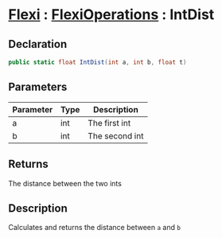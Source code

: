 # [Flexi](../Docs.md) : [FlexiOperations](FlexiOperations.md) : IntDist
## Declaration
```cs
public static float IntDist(int a, int b, float t)
```

## Parameters
| Parameter | Type | Description |
| - | - | - |
| a | int | The first int |
| b | int | The second int |

## Returns
The distance between the two ints

## Description
Calculates and returns the distance between `a` and `b`
